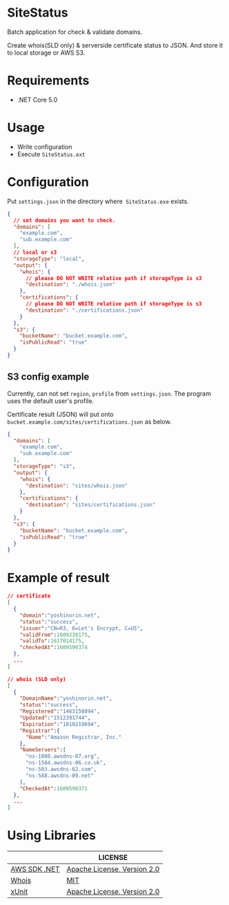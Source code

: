 # SiteStatus

Batch application for check & validate domains.

Create whois(SLD only) & serverside certificate status to JSON. And store it to local storage or AWS S3.

# Requirements

* .NET Core 5.0

# Usage

* Write configuration
* Execute `SiteStatus.ext`

# Configuration

Put `settings.json` in the directory where` SiteStatus.exe` exists.

```json
{
  // set domains you want to check.
  "domains": [
    "example.com",
    "sub.example.com"
  ],
  // local or s3
  "storageType": "local",
  "output": {
    "whois": {
      // please DO NOT WRITE relative path if storageType is s3
      "destination": "./whois.json"
    },
    "certifications": {
      // please DO NOT WRITE relative path if storageType is s3
      "destination": "./certifications.json"
    }
  },
  "s3": {
    "bucketName": "bucket.example.com",
    "isPublicRead": "true"
  }
}
```

## S3 config example

Currently, can not set `region`, `profile` from `settings.json`. The program uses the default user's profile.

Certificate result (JSON) will put onto `bucket.example.com/sites/certifications.json` as below.

```json
{
  "domains": [
    "example.com",
    "sub.example.com"
  ],
  "storageType": "s3",
  "output": {
    "whois": {
      "destination": "sites/whois.json"
    },
    "certifications": {
      "destination": "sites/certifications.json"
    }
  },
  "s3": {
    "bucketName": "bucket.example.com",
    "isPublicRead": "true"
  }
}
```

# Example of result

```json
// certificate
[
  {
    "domain":"yoshinorin.net",
    "status":"success",
    "issuer":"CN=R3, O=Let's Encrypt, C=US",
    "validFrom":1609238175,
    "validTo":1617014175,
    "checkedAt":1609590374
  },
  ...
]

// whois (SLD only)
[
  {
    "DomainName":"yoshinorin.net",
    "status":"success",
    "Registered":"1463150894",
    "Updated":"1512391744",
    "Expiration":"1810219694",
    "Registrar":{
      "Name":"Amazon Registrar, Inc."
    },
    "NameServers":[
      "ns-1080.awsdns-07.org",
      "ns-1584.awsdns-06.co.uk",
      "ns-503.awsdns-62.com",
      "ns-588.awsdns-09.net"
    ],
    "CheckedAt":1609590371
  },
  ...
]
```

# Using Libraries

||LICENSE|
|---|---|
|[AWS SDK .NET](https://github.com/aws/aws-sdk-net)|[Apache License, Version 2.0](https://github.com/aws/aws-sdk-net/blob/master/License.txt)|
|[Whois](https://github.com/flipbit/whois)|[MIT](https://www.nuget.org/packages/Whois/2.0.2/License)|
|[xUnit](https://github.com/xunit/xunit)|[Apache License, Version 2.0](https://github.com/xunit/xunit/blob/main/LICENSE)|

